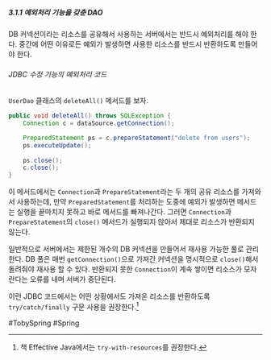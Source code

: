 ##### 3.1.1 예외처리 기능을 갖춘 DAO
DB 커넥션이라는 리소스를 공유해서 사용하는 서버에서는 반드시 예외처리를 해야 한다. 중간에 어떤 이유로든 예외가 발생하면 사용한 리소스를 반드시 반환하도록 만들어야 한다.
###### JDBC 수정 기능의 예외처리 코드
`UserDao` 클래스의 `deleteAll()` 메서드를 보자.
```java
public void deleteAll() throws SQLException {
	Connection c = dataSource.getConnection();

	PreparedStatement ps = c.prepareStatement("delete from users");
	ps.executeUpdate();
	
	ps.close();
	c.close();
}
```
이 메서드에서는 `Connection`과 `PrepareStatement`라는 두 개의 공유 리소스를 가져와서 사용하는데, 만약 `PreparedStatement`를 처리하는 도중에 예외가 발생하면 메서드는 실행을 끝마치지 못하고 바로 메서드를 빠져나간다. 그러면 `Connection`과 `PrepareStatement`의 `close()` 메서드가 실행되지 않아서 제대로 리소스가 반환되지 않는다.

일반적으로 서버에서는 제한된 개수의 DB 커넥션을 만들어서 재사용 가능한 풀로 관리한다. DB 풀은 매번 `getConnection()`으로 가져간 커넥션을 명시적으로 `close()`해서 돌려줘야 재사용 할 수 있다. 반환되지 못한 `Connection`이 계속 쌓이면 리소스가 모자란다는 오류를 내며 서버가 중단된다. 

이런 JDBC 코드에서는 어떤 상황에서도 가져온 리소스를 반환하도록 `try/catch/finally` 구문 사용을 권장한다.[^1]

#TobySpring #Spring 

[^1]: 책 Effective Java에서는 `try-with-resources`를 권장한다.